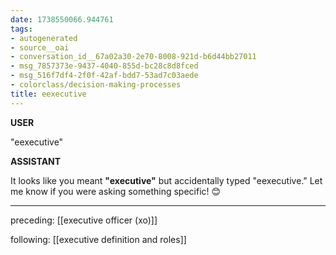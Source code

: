```yaml
---
date: 1738550066.944761
tags:
- autogenerated
- source__oai
- conversation_id__67a02a30-2e70-8008-921d-b6d44bb27011
- msg_7857373e-9437-4040-855d-bc28c8d8fced
- msg_516f7df4-2f0f-42af-bdd7-53ad7c03aede
- colorclass/decision-making-processes
title: eexecutive
---
```


**USER**

"eexecutive"


**ASSISTANT**

It looks like you meant **"executive"** but accidentally typed "eexecutive." Let me know if you were asking something specific! 😊


---

preceding: [[executive officer (xo)]]  


following: [[executive definition and roles]]